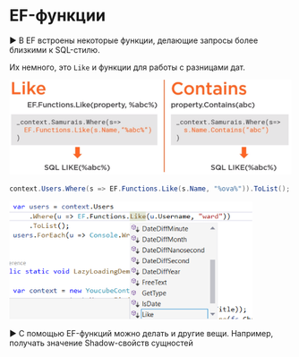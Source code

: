 # EF-функции

► В EF встроены некоторые функции, делающие запросы более близкими к SQL-стилю.

Их немного, это `Like` и функции для работы с разницами дат.

<img src="img\image-20200507174900592.png" alt="image-20200507174900592" style="zoom:80%;" />

```c#
context.Users.Where(s => EF.Functions.Like(s.Name, "%ova%")).ToList();
```

<img src="img\image-20200507175249150.png" alt="image-20200507175249150" style="zoom:80%;" />

► С помощью EF-функций можно делать и другие вещи. Например, получать значение Shadow-свойств сущностей